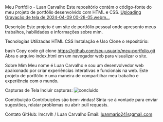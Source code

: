 Meu Portfólio - Luan Carvalho
Este repositório contém o código-fonte do meu projeto de portfólio desenvolvido com HTML e CSS.
[Uploading Gravação de tela de 2024-04-09 00-28-05.webm…]()

Descrição
Este projeto é um site de portfólio pessoal onde apresento meus trabalhos, habilidades e informações sobre mim.

Tecnologias Utilizadas
HTML
CSS
Instalação e Uso
Clone o repositório:

bash
Copy code
git clone https://github.com/seu-usuario/meu-portfolio.git
Abra o arquivo index.html em um navegador web para visualizar o site.

Sobre Mim
Meu nome é Luan Carvalho e sou um desenvolvedor web apaixonado por criar experiências interativas e funcionais na web. 
Este projeto de portfólio é uma maneira de compartilhar meu trabalho e experiência com o mundo.

Capturas de Tela
Incluir capturas:
![concluido](https://github.com/lmcrvlh/luan-carvalho-portfolio/assets/118197260/bd409045-3d0b-4fd9-b91e-1ec3122b5993)

Contribuição
Contribuições são bem-vindas! Sinta-se à vontade para enviar sugestões, relatar problemas ou abrir pull requests.

Contato
GitHub: lmcrvlh / Luan Carvalho
Email: luanmario241@gmail.com
